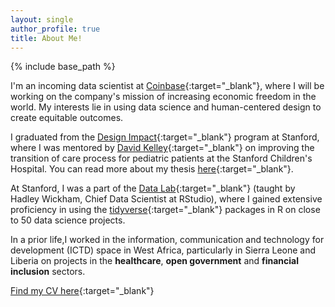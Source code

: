 ```yaml
---
layout: single
author_profile: true
title: About Me!
---
```


{% include base_path %}

I'm an incoming data scientist at [Coinbase](https://www.coinbase.com/){:target="_blank"}, where I will be working on the company's mission of increasing economic freedom in the world.
My interests lie in using data science and human-centered design to create equitable outcomes.

I graduated from the [Design Impact](http://designimpact.stanford.edu/){:target="_blank"} program at Stanford, where I was mentored by [David Kelley](https://www.ideo.com/people/david-kelley){:target="_blank"} on improving the transition of care process for pediatric patients at the Stanford Children's Hospital. You can read more about my thesis [here](http://www.thekiteproject.info/){:target="_blank"}.

At Stanford, I was a part of the [Data Lab](https://datalab.stanford.edu/){:target="_blank"} (taught by Hadley Wickham, Chief Data Scientist at RStudio), where I gained extensive proficiency in using the [tidyverse](https://www.tidyverse.org/){:target="_blank"} packages in R on close to 50 data science projects.

In a prior life,I worked in the information, communication and technology for development (ICTD) space in West Africa, particularly in Sierra Leone and Liberia on projects in the **healthcare**, **open government** and **financial
inclusion** sectors.

[Find my CV here](/pdfs/CV_Usman_Khaliq.pdf){:target="_blank"}


